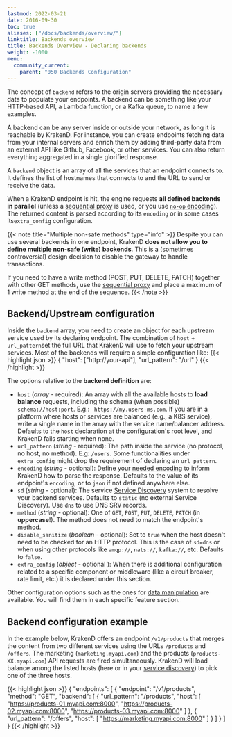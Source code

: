 ```yaml
---
lastmod: 2022-03-21
date: 2016-09-30
toc: true
aliases: ["/docs/backends/overview/"]
linktitle: Backends overview
title: Backends Overview - Declaring backends
weight: -1000
menu:
  community_current:
    parent: "050 Backends Configuration"
---
```

The concept of `backend` refers to the origin servers providing the necessary data to populate your endpoints. A backend can be something like your HTTP-based API, a Lambda function, or a Kafka queue, to name a few examples.

A backend can be any server inside or outside your network, as long it is reachable by KrakenD. For instance, you can create endpoints fetching data from your internal servers and enrich them by adding third-party data from an external API like Github, Facebook, or other services. You can also return everything aggregated in a single glorified response.

A `backend` object is an array of all the services that an endpoint connects to. It defines the list of hostnames that connects to and the URL to send or receive the data.

When a KrakenD endpoint is hit, the engine requests **all defined backends in parallel** (unless a [sequential proxy](/docs/endpoints/sequential-proxy/) is used, or you use [`no-op` encoding](/docs/endpoints/no-op/)). The returned content is parsed according to its `encoding` or in some cases its`extra_config` configuration.

{{< note title="Multiple non-safe methods" type="info" >}}
Despite you can use several backends in one endpoint, KrakenD **does not allow you to define multiple non-safe (write) backends**. This is a (sometimes controversial) design decision to disable the gateway to handle transactions.

If you need to have a write method (POST, PUT, DELETE, PATCH) together with other GET methods, use the [sequential proxy](/docs/endpoints/sequential-proxy/) and place a maximum of 1 write method at the end of the sequence.
{{< /note >}}


## Backend/Upstream configuration
Inside the `backend` array, you need to create an object for each upstream service used by its declaring endpoint. The combination of `host` + `url_pattern`set the full URL that KrakenD will use to fetch your upstream services. Most of the backends will require a simple configuration like:
{{< highlight json >}}
{
    "host": ["http://your-api"],
    "url_pattern": "/url"
}
{{< /highlight >}}


The options relative to the **backend definition** are:

- `host` (*array* - required): An array with all the available hosts to **load balance** requests, including the schema (when possible) `schema://host:port`. E.g.: ` https://my.users-ms.com`. If you are in a platform where hosts or services are balanced (e.g., a K8S service), write a single name in the array with the service name/balancer address. Defaults to the `host` declaration at the configuration's root level, and KrakenD fails starting when none.
- `url_pattern` (*string* - required): The path inside the service (no protocol, no host, no method). E.g: `/users`. Some functionalities under `extra_config` might drop the requirement of declaring an `url_pattern`.
- `encoding` (*string* - optional): Define your [needed encoding](/docs/backends/supported-encodings/) to inform KrakenD how to parse the response. Defaults to the value of its endpoint's `encoding`, or to `json` if not defined anywhere else.
- `sd` (*string* - optional): The service [Service Discovery](/docs/backends/service-discovery/) system to resolve your backend services. Defaults to `static` (no external Service Discovery). Use `dns` to use DNS SRV records.
- `method` (*string* - optional): One of `GET`, `POST`, `PUT`, `DELETE`, `PATCH` (in **uppercase**!). The method does not need to match the endpoint's method.
- `disable_sanitize` (*boolean* - optional): Set to `true` when the host doesn't need to be checked for an HTTP protocol. This is the case of `sd=dns` or when using other protocols like `amqp://`, `nats://`, `kafka://`, etc. Defaults to `false`.
- `extra_config` (*object* - optional ): When there is additional configuration related to a specific component or middleware (like a circuit breaker, rate limit, etc.) it is declared under this section.

Other configuration options such as the ones for [data manipulation](/docs/backends/data-manipulation/) are available. You will find them in each specific feature section.

## Backend configuration example
In the example below, KrakenD offers an endpoint `/v1/products` that merges the content from two different services using the URLs `/products` and `/offers`. The marketing (`marketing.myapi.com`) and the products (`products-XX.myapi.com`) API requests are fired simultaneously. KrakenD will load balance among the listed hosts (here or in your [service discovery](/docs/backends/service-discovery/)) to pick one of the three hosts.

{{< highlight json >}}
{
    "endpoints": [
        {
            "endpoint": "/v1/products",
            "method": "GET",
            "backend": [
                {
                    "url_pattern": "/products",
                    "host": [
                        "https://products-01.myapi.com:8000",
                        "https://products-02.myapi.com:8000",
                        "https://products-03.myapi.com:8000"
                    ]
                },
                {
                    "url_pattern": "/offers",
                    "host": [
                        "https://marketing.myapi.com:8000"
                    ]
                }
            ]
        }
    ]
}
{{< /highlight >}}
